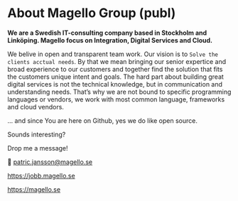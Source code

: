 # About Magello Group (publ)

**We are a Swedish IT-consulting company based in Stockholm and Linköping. Magello focus on Integration, Digital Services and Cloud.**

We belive in open and transparent team work. Our vision is to `Solve the clients acctual needs`. By that we mean bringing our senior expertice and broad experience to our customers and together find the solution that fits the customers unique intent and goals. The hard part about building great digital services is not the technical knowledge, but in communication and understanding needs. That’s why we are not bound to specific programming languages or vendors, we work with most common language, frameworks and cloud vendors.

… and since You are here on Github, yes we do like open source.

Sounds interesting?

Drop me a message!

📧 patric.jansson@magello.se

https://jobb.magello.se

https://magello.se
